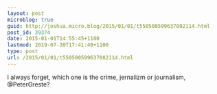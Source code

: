 ```yaml
---
layout: post
microblog: true
guid: http://joshua.micro.blog/2015/01/01/t550500599637082114.html
post_id: 39374
date: 2015-01-01T14:55:45+1100
lastmod: 2019-07-30T17:41:40+1100
type: post
url: /2015/01/01/t550500599637082114.html
---
```

I always forget, which one is the crime, jernalizm or journalism, @PeterGreste?

